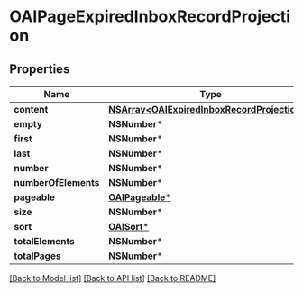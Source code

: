 # OAIPageExpiredInboxRecordProjection

## Properties
Name | Type | Description | Notes
------------ | ------------- | ------------- | -------------
**content** | [**NSArray&lt;OAIExpiredInboxRecordProjection&gt;***](OAIExpiredInboxRecordProjection.md) |  | [optional] 
**empty** | **NSNumber*** |  | [optional] 
**first** | **NSNumber*** |  | [optional] 
**last** | **NSNumber*** |  | [optional] 
**number** | **NSNumber*** |  | [optional] 
**numberOfElements** | **NSNumber*** |  | [optional] 
**pageable** | [**OAIPageable***](OAIPageable.md) |  | [optional] 
**size** | **NSNumber*** |  | [optional] 
**sort** | [**OAISort***](OAISort.md) |  | [optional] 
**totalElements** | **NSNumber*** |  | [optional] 
**totalPages** | **NSNumber*** |  | [optional] 

[[Back to Model list]](../README.md#documentation-for-models) [[Back to API list]](../README.md#documentation-for-api-endpoints) [[Back to README]](../README.md)


